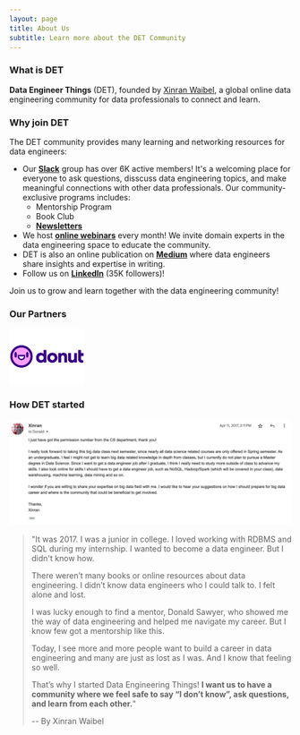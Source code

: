 ```yaml
---
layout: page
title: About Us
subtitle: Learn more about the DET Community
---
```


### What is DET

**Data Engineer Things** (DET), founded by [Xinran Waibel](https://www.linkedin.com/in/xinranwaibel/), a global online data engineering community for data professionals to connect and learn.

### Why join DET

The DET community provides many learning and networking resources for data engineers:

- Our [**Slack**](http://join.det.life) group has over 6K active members! It's a welcoming place for everyone to ask questions, disscuss data engineering topics, and make meaningful connections with other data professionals. Our community-exclusive programs includes:
  - Mentorship Program
  - Book Club
  - [**Newsletters**](https://dataengineerthings.substack.com/)
- We host [**online webinars**](https://www.youtube.com/@data-engineer-things/streams) every month! We invite domain experts in the data engineering space to educate the community.
- DET is also an online publication on [**Medium**](https://blog.det.life) where data engineers share insights and expertise in writing.
- Follow us on [**LinkedIn**](https://www.linkedin.com/company/data-engineer-things/) (35K followers)!

Join us to grow and learn together with the data engineering community!

### Our Partners
<a href="http://donut.com/"><img src="/assets/img/logo/donut-logo.png" alt="Donut Logo" height="100"></a>

### How DET started
![Alt](/assets/img/aboutus/email-screenshot.jpeg "An email written by Xinran in 2017")
> "It was 2017. I was a junior in college. I loved working with RDBMS and SQL during my internship. I wanted to become a data engineer. But I didn't know how.
> 
> There weren’t many books or online resources about data engineering. I didn’t know data engineers who I could talk to. I felt alone and lost.
>
> I was lucky enough to find a mentor, Donald Sawyer, who showed me the way of data engineering and helped me navigate my career. But I know few got a mentorship like this.
>
> Today, I see more and more people want to build a career in data engineering and many are just as lost as I was. And I know that feeling so well.
>
> That’s why I started Data Engineering Things! **I want us to have a community where we feel safe to say “I don’t know”, ask questions, and learn from each other.**"
> 
> -- By Xinran Waibel
